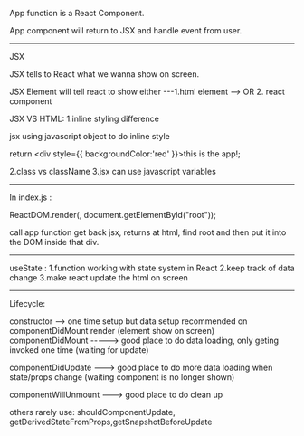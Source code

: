App function is a React Component.

App component will return to JSX and handle event from user. 

---------------------------------------------------------
JSX

JSX tells to React what we wanna show on screen.

JSX Element will tell react to show either ---1.html element --> OR 2. react component 

JSX VS HTML:
1.inline styling difference

 <div style="background-color: red"></div>
 jsx using javascript object to do inline style
 
 return <div style={{ backgroundColor:'red' }}>this is the app!</div>;


2.class vs className
3.jsx can use javascript variables

---------------------------------------------------------
In index.js :

ReactDOM.render(<APP />, document.getElementById("root"));

call app function get back jsx, returns at html, find root and then put it into the DOM inside that div.


----------------------------------------------------------

useState : 1.function working with state system in React
           2.keep track of data change
           3.make react update the html on screen

------------------------------------------------------------

Lifecycle:

constructor        --> one time setup but data setup recommended on componentDidMount
render
(element show on screen)
componentDidMount  -----> good place to do data loading, only geting invoked one time
(waiting for update)

componentDidUpdate  ---> good place to do more data loading when state/props change
(waiting component is no longer shown)

componentWillUnmount   ---> good place to do clean up



others rarely use: shouldComponentUpdate, getDerivedStateFromProps,getSnapshotBeforeUpdate
